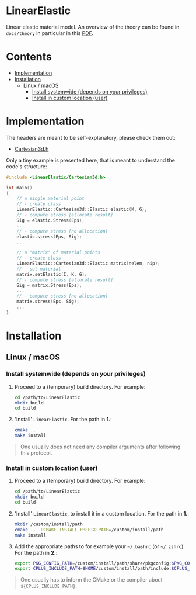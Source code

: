
# LinearElastic

Linear elastic material model. An overview of the theory can be found in `docs/theory` in particular in this [PDF](docs/readme.pdf).

# Contents

<!-- MarkdownTOC -->

- [Implementation](#implementation)
- [Installation](#installation)
    - [Linux / macOS](#linux--macos)
        - [Install systemwide \(depends on your privileges\)](#install-systemwide-depends-on-your-privileges)
        - [Install in custom location \(user\)](#install-in-custom-location-user)

<!-- /MarkdownTOC -->

# Implementation

The headers are meant to be self-explanatory, please check them out:

* [Cartesian3d.h](include/LinearElastic/Cartesian3d.h)

Only a tiny example is presented here, that is meant to understand the code's structure:

```cpp
#include <LinearElastic/Cartesian3d.h>

int main()
{
    // a single material point
    // - create class
    LinearElastic::Cartesian3d::Elastic elastic(K, G);
    // - compute stress [allocate result]
    Sig = elastic.Stress(Eps);
    ...
    // - compute stress [no allocation]
    elastic.stress(Eps, Sig); 
    ...

    // a "matrix" of material points
    // - create class
    LinearElastic::Cartesian3d::Elastic matrix(nelem, nip);
    // - set material
    matrix.setElastic(I, K, G);
    // - compute stress [allocate result]
    Sig = matrix.Stress(Eps);
    ...
    // - compute stress [no allocation]
    matrix.stress(Eps, Sig); 
    ...
}
```

# Installation

## Linux / macOS

### Install systemwide (depends on your privileges)

1.  Proceed to a (temporary) build directory. For example:

    ```bash
    cd /path/to/LinearElastic
    mkdir build
    cd build
    ```

2.  'Install' `LinearElastic`. For the path in **1.**:

    ```bash
    cmake .. 
    make install
    ```

> One usually does not need any compiler arguments after following this protocol.

### Install in custom location (user)

1.  Proceed to a (temporary) build directory. For example:

    ```bash
    cd /path/to/LinearElastic
    mkdir build
    cd build
    ```

2.  'Install' `LinearElastic`, to install it in a custom location. For the path in **1.**:

    ```bash
    mkdir /custom/install/path
    cmake .. -DCMAKE_INSTALL_PREFIX:PATH=/custom/install/path
    make install
    ```

3.  Add the appropriate paths to for example your ``~/.bashrc`` (or ``~/.zshrc``). For the path in **2.**: 

    ```bash
    export PKG_CONFIG_PATH=/custom/install/path/share/pkgconfig:$PKG_CONFIG_PATH
    export CPLUS_INCLUDE_PATH=$HOME/custom/install/path/include:$CPLUS_INCLUDE_PATH
    ```

> One usually has to inform the CMake or the compiler about `${CPLUS_INCLUDE_PATH}`.

